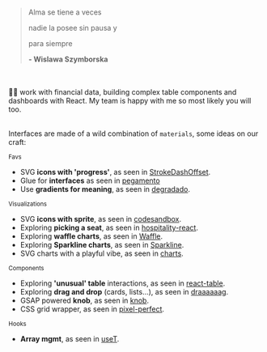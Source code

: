 

<!---
polmoneys/polmoneys is a ✨ special ✨ repository because its `README.md` (this file) appears on your GitHub profile.
You can click the Preview link to take a look at your changes.
--->
<br/>

>Alma se tiene a veces 
>
>nadie la posee sin pausa y
>
>para siempre
>
>**- Wislawa Szymborska**


<br/>
<br/>
🤌🏽 work with financial data, building complex table components and dashboards with React. My team is happy with me so most likely you will too. 

<br/>
<br/>

Interfaces are made of a wild combination of `materials`, some ideas on our craft: 

<sub>Favs</sub>
- SVG **icons with 'progress'**, as seen in [StrokeDashOffset](https://github.com/polmoneys/StrokeDashoffset).
- Glue for **interfaces** as seen in [pegamento](https://github.com/polmoneys/pegamento)
- Use **gradients for meaning**, as seen in [degradado](https://github.com/polmoneys/degradado).

<sub>Visualizations</sub>
- SVG **icons with sprite**, as seen in [codesandbox]([https://codesandbox.io/s/icon-svg-sprite-jgppz5?file=/package.json](https://codesandbox.io/s/icon-svg-sprite-jgppz5)).
- Exploring **picking a seat**, as seen in [hospitality-react](https://github.com/polmoneys/hospitality-react).
- Exploring **waffle charts**, as seen in [Waffle](https://github.com/polmoneys/Waffle).
- Exploring **Sparkline charts**, as seen in [Sparkline](https://github.com/polmoneys/Sparkline).
- SVG charts with a playful vibe, as seen in [charts](https://github.com/polmoneys/charts).

<sub>Components</sub>
- Exploring **'unusual' table** interactions, as seen in [react-table](https://github.com/polmoneys/react-table).
- Exploring **drag and drop** (cards, lists...), as seen in [draaaaaag](https://github.com/polmoneys/draaaaaag).
- GSAP powered **knob**, as seen in [knob](https://github.com/polmoneys/knob).
- CSS grid wrapper, as seen in [pixel-perfect](https://github.com/polmoneys/pixel-perfect).

<sub>Hooks</sub>
- **Array mgmt**, as seen in [useT](https://github.com/polmoneys/useT).






